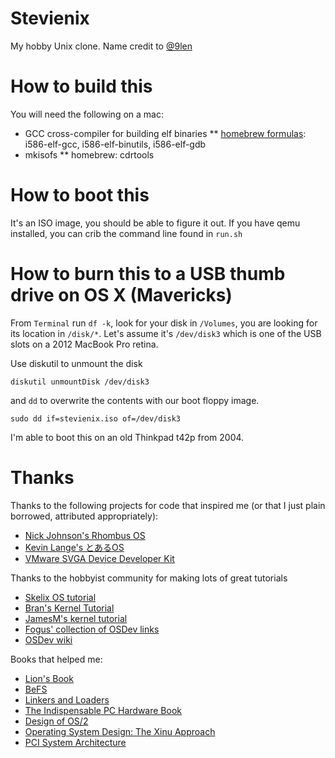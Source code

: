 # Stevienix

My hobby Unix clone. Name credit to [@9len](https://twitter.com/9len)

# How to build this

You will need the following on a mac:

* GCC cross-compiler for building elf binaries
** [homebrew formulas](https://github.com/alexcrichton/homebrew-formula): i586-elf-gcc, i586-elf-binutils, i586-elf-gdb 
* mkisofs
** homebrew: cdrtools

# How to boot this

It's an ISO image, you should be able to figure it out. If you have qemu installed, you can crib the command line found in `run.sh`

# How to burn this to a USB thumb drive on OS X (Mavericks)

From `Terminal` run `df -k`, look for your disk in `/Volumes`, you are looking for its location in `/disk/*`. Let's assume it's `/dev/disk3` which is one of the USB slots on a 2012 MacBook Pro retina.

Use diskutil to unmount the disk

`diskutil unmountDisk /dev/disk3`

and `dd` to overwrite the contents with our boot floppy image.

`sudo dd if=stevienix.iso of=/dev/disk3`

I'm able to boot this on an old Thinkpad t42p from 2004.


# Thanks
Thanks to the following projects for code that inspired me (or that I
just plain borrowed, attributed appropriately):

* [Nick Johnson's Rhombus OS](https://github.com/nickbjohnson4224/rhombus)
* [Kevin Lange's とあるOS](https://github.com/klange/toaruos/)
* [VMware SVGA Device Developer Kit](http://vmware-svga.sourceforge.net)

Thanks to the hobbyist community for making lots of great tutorials

* [Skelix OS tutorial](http://skelix.net/skelixos/index_en.html)
* [Bran's Kernel Tutorial](http://www.osdever.net/bkerndev/Docs/gettingstarted.htm)
* [JamesM's kernel tutorial](http://www.jamesmolloy.co.uk/tutorial_html/index.html)
* [Fogus' collection of OSDev links](http://fogus.me/thunks/osdev.html)
* [OSDev wiki](http://wiki.osdev.org/Main_Page)

Books that helped me:

* [Lion's Book](http://www.amazon.com/Lions-Commentary-Unix-John/dp/1573980137)
* [BeFS](http://www.amazon.com/Practical-System-Design-Dominic-Giampaolo-ebook)
* [Linkers and Loaders](http://www.amazon.com/Linkers-Kaufmann-Software-Engineering-Programming)
* [The Indispensable PC Hardware Book](http://www.amazon.com/The-Indispensable-Hardware-Book-Edition)
* [Design of OS/2](http://www.amazon.com/Design-OS-Harvey-M-Deitel/dp/0201548895)
* [Operating System Design: The Xinu Approach](http://www.amazon.com/Operating-System-Design-Approach-Linksys/dp/143988109X)
* [PCI System Architecture](http://www.amazon.com/PCI-System-Architecture-4th-Edition/)

